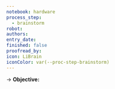 ```yaml
---
notebook: hardware
process_step:
  - brainstorm
robot: 
authors: 
entry_date: 
finished: false
proofread_by: 
icon: LiBrain
iconColor: var(--proc-step-brainstorm)
---
```

<!-- list at least 3 options *in detail* (pros/cons, how we would implement, etc.) -->
→ **Objective:** 